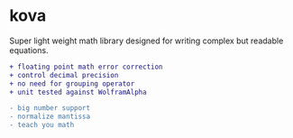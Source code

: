 # kova
Super light weight math library designed for writing complex but readable equations.

```diff
+ floating point math error correction
+ control decimal precision 
+ no need for grouping operator 
+ unit tested against WolframAlpha 

- big number support 
- normalize mantissa 
- teach you math
```
